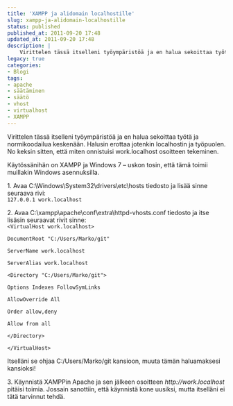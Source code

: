 ```yaml
---
title: 'XAMPP ja alidomain localhostille'
slug: xampp-ja-alidomain-localhostille
status: published
published_at: 2011-09-20 17:48
updated_at: 2011-09-20 17:48
description: |
    Virittelen tässä itselleni työympäristöä ja en halua sekoittaa työtä ja normikoodailua keskenään. Halusin erottaa jotenkin localhostin ja työpuolen. No keksin sitten, että miten onnistuisi work.localhost osoitteen tekeminen. Käytössänihän on XAMPP ja Windows 7 – uskon tosin, että tämä toimii muillakin Windows asennuksilla. 1. Avaa C:WindowsSystem32driversetchosts tiedosto ja lisää sinne seuraava rivi: 127.0.0.1 work.localhost 2. Avaa C:xamppapacheconfextrahttpd-vhosts.conf tiedosto… Jatka lukemista XAMPP ja alidomain localhostille
legacy: true
categories:
- Blogi
tags:
- apache
- säätäminen
- säätö
- vhost
- virtualhost
- XAMPP
---
```


<p>Virittelen tässä itselleni työympäristöä ja en halua sekoittaa työtä ja normikoodailua keskenään. Halusin erottaa jotenkin localhostin ja työpuolen. No keksin sitten, että miten onnistuisi work.localhost osoitteen tekeminen.</p>
<p>Käytössänihän on XAMPP ja Windows 7 &#8211; uskon tosin, että tämä toimii muillakin Windows asennuksilla.</p>
<p>1. Avaa C:\Windows\System32\drivers\etc\hosts tiedosto ja lisää sinne seuraava rivi:<br />
<code>127.0.0.1 work.localhost</code></p>
<p>2. Avaa C:\xampp\apache\conf\extra\httpd-vhosts.conf tiedosto ja itse lisäsin seuraavat rivit sinne:<br />
<code>&lt;VirtualHost work.localhost&gt;<br />
DocumentRoot "C:/Users/Marko/git"<br />
ServerName work.localhost<br />
ServerAlias work.localhost<br />
&lt;Directory "C:/Users/Marko/git"&gt;<br />
Options Indexes FollowSymLinks<br />
AllowOverride All<br />
Order allow,deny<br />
Allow from all<br />
&lt;/Directory&gt;<br />
&lt;/VirtualHost&gt;</code></p>
<p>Itselläni se ohjaa C:/Users/Marko/git kansioon, muuta tämän haluamaksesi kansioksi!</p>
<p>3. Käynnistä XAMPPin Apache ja sen jälkeen osoitteen <em>http://work.localhost</em> pitäisi toimia. Jossain sanottiin, että käynnistä kone uusiksi, mutta itselläni ei tätä tarvinnut tehdä.</p>